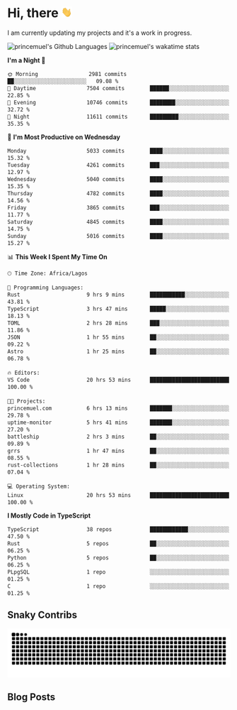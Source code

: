 # Hi, there <img src='/assets/wave.gif' alt='Just saying hello' width='24' height='24' />

<!--
**princemuel/princemuel** is a ✨ _special_ ✨ repository because its `README.md` (this file) appears on your GitHub profile.

Here are some ideas to get you started:

- 🔭 I’m currently working on ...
- 🌱 I’m currently learning ...
- 👯 I’m looking to collaborate on ...
- 🤔 I’m looking for help with ...
- 💬 Ask me about ...
- 📫 How to reach me: ...
- 😄 Pronouns: ...
- ⚡ Fun fact: ...
-->

I am currently updating my projects and it's a work in progress.

![princemuel's Github Languages](https://github-readme-stats.vercel.app/api/top-langs/?username=princemuel&text_color=586069&layout=compact&hide_border=true&title_color=0366d6&count_private=true&include_all_commits=true&theme=tokyonight&show_icons=true)
![princemuel's wakatime stats](https://github-readme-stats.vercel.app/api/wakatime?username=princemuel&text_color=586069&layout=compact&hide_border=true&title_color=0366d6&count_private=true&include_all_commits=true&theme=tokyonight&show_icons=true)

<!--START_SECTION:waka-->
**I'm a Night 🦉** 

```text
🌞 Morning                2981 commits        ██░░░░░░░░░░░░░░░░░░░░░░░   09.08 % 
🌆 Daytime                7504 commits        ██████░░░░░░░░░░░░░░░░░░░   22.85 % 
🌃 Evening                10746 commits       ████████░░░░░░░░░░░░░░░░░   32.72 % 
🌙 Night                  11611 commits       █████████░░░░░░░░░░░░░░░░   35.35 % 
```
📅 **I'm Most Productive on Wednesday** 

```text
Monday                   5033 commits        ████░░░░░░░░░░░░░░░░░░░░░   15.32 % 
Tuesday                  4261 commits        ███░░░░░░░░░░░░░░░░░░░░░░   12.97 % 
Wednesday                5040 commits        ████░░░░░░░░░░░░░░░░░░░░░   15.35 % 
Thursday                 4782 commits        ████░░░░░░░░░░░░░░░░░░░░░   14.56 % 
Friday                   3865 commits        ███░░░░░░░░░░░░░░░░░░░░░░   11.77 % 
Saturday                 4845 commits        ████░░░░░░░░░░░░░░░░░░░░░   14.75 % 
Sunday                   5016 commits        ████░░░░░░░░░░░░░░░░░░░░░   15.27 % 
```


📊 **This Week I Spent My Time On** 

```text
🕑︎ Time Zone: Africa/Lagos

💬 Programming Languages: 
Rust                     9 hrs 9 mins        ███████████░░░░░░░░░░░░░░   43.81 % 
TypeScript               3 hrs 47 mins       █████░░░░░░░░░░░░░░░░░░░░   18.13 % 
TOML                     2 hrs 28 mins       ███░░░░░░░░░░░░░░░░░░░░░░   11.86 % 
JSON                     1 hr 55 mins        ██░░░░░░░░░░░░░░░░░░░░░░░   09.22 % 
Astro                    1 hr 25 mins        ██░░░░░░░░░░░░░░░░░░░░░░░   06.78 % 

🔥 Editors: 
VS Code                  20 hrs 53 mins      █████████████████████████   100.00 % 

🐱‍💻 Projects: 
princemuel.com           6 hrs 13 mins       ███████░░░░░░░░░░░░░░░░░░   29.78 % 
uptime-monitor           5 hrs 41 mins       ███████░░░░░░░░░░░░░░░░░░   27.20 % 
battleship               2 hrs 3 mins        ██░░░░░░░░░░░░░░░░░░░░░░░   09.89 % 
grrs                     1 hr 47 mins        ██░░░░░░░░░░░░░░░░░░░░░░░   08.55 % 
rust-collections         1 hr 28 mins        ██░░░░░░░░░░░░░░░░░░░░░░░   07.04 % 

💻 Operating System: 
Linux                    20 hrs 53 mins      █████████████████████████   100.00 % 
```

**I Mostly Code in TypeScript** 

```text
TypeScript               38 repos            ████████████░░░░░░░░░░░░░   47.50 % 
Rust                     5 repos             ██░░░░░░░░░░░░░░░░░░░░░░░   06.25 % 
Python                   5 repos             ██░░░░░░░░░░░░░░░░░░░░░░░   06.25 % 
PLpgSQL                  1 repo              ░░░░░░░░░░░░░░░░░░░░░░░░░   01.25 % 
C                        1 repo              ░░░░░░░░░░░░░░░░░░░░░░░░░   01.25 % 
```




<!--END_SECTION:waka-->

## Snaky Contribs

<img src='/assets/github-snake-dark.svg' alt='Snaky Contributions' />

## Blog Posts

<!-- BLOG-POST-LIST:START -->
<!-- BLOG-POST-LIST:END -->
